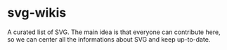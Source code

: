 # svg-wikis
A curated list of SVG. The main idea is that everyone can contribute here, so we can center all the informations about SVG and keep up-to-date.
